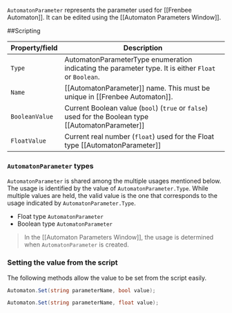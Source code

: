 `AutomatonParameter` represents the parameter used for [[Frenbee Automaton]].
It can be edited using the [[Automaton Parameters Window]].

##Scripting

|Property/field|Description|
|---|---|
|`Type`|AutomatonParameterType enumeration indicating the parameter type. It is either `Float` or `Boolean`.|
|`Name`|[[AutomatonParameter]] name. This must be unique in [[Frenbee Automaton]].|
|`BooleanValue`|Current Boolean value (`bool`) (`true` or `false`) used for the Boolean type [[AutomatonParameter]]|
|`FloatValue`|Current real number (`float`) used for the Float type [[AutomatonParameter]]|

### `AutomatonParameter` types

`AutomatonParameter` is shared among the multiple usages mentioned below. The usage is identified by the value of `AutomatonParameter.Type`. While multiple values are held, the valid value is the one that corresponds to the usage indicated by `AutomatonParameter.Type`.

* Float type `AutomatonParameter`
* Boolean type `AutomatonParameter`

> In the [[Automaton Parameters Window]], the usage is determined when `AutomatonParameter` is created.

### Setting the value from the script

The following methods allow the value to be set from the script easily.

```csharp
Automaton.Set(string parameterName, bool value);
```
```csharp
Automaton.Set(string parameterName, float value);
```

